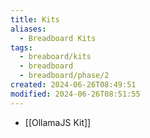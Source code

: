 ```yaml
---
title: Kits
aliases:
  - Breadboard Kits
tags:
  - breaboard/kits
  - breadboard
  - breadboard/phase/2
created: 2024-06-26T08:49:51
modified: 2024-06-26T08:51:55
---
```


- [[OllamaJS Kit]]

